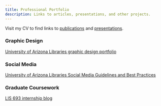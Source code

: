 ```yaml
---
title: Professional Portfolio
description: Links to articles, presentations, and other projects.
---
```


Visit my CV to find links to [publications](https://www.shelly-black.com/cv#publications) and [presentations](https://www.shelly-black.com/cv#presentations).

### Graphic Design

[University of Arizona Libraries graphic design portfolio](/files/design_portfolio.pdf)

### Social Media

[University of Arizona Libraries Social Media Guidelines and Best Practices](/files/UA_Libraries_Social_Media_Guidelines.pdf)

### Graduate Coursework

[LIS 693 internship blog](/internship-blog/)
